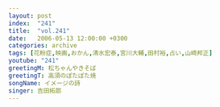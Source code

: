 ```yaml
---
layout: post
index:  "241"
title:  "vol.241"
date:   2006-05-13 12:00:00 +0300
categories: archive
tags: [花粉症,映画,おかん,清水宏泰,宮川大輔,田村裕,占い,山崎邦正]
youtube: "241"
greetingM: 松ちゃんやきそば
greetingT: 高須のぽたぽた焼
songName: イメージの詩
singer: 吉田拓郎
---
```


